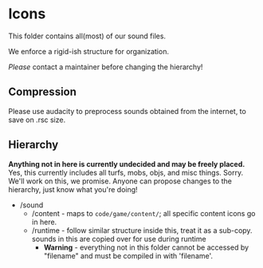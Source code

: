 # Icons

This folder contains all(most) of our sound files.

We enforce a rigid-ish structure for organization.

*Please* contact a maintainer before changing the hierarchy!

## Compression

Please use audacity to preprocess sounds obtained from the internet, to save on .rsc size.

## Hierarchy

**Anything not in here is currently undecided and may be freely placed.**
Yes, this currently includes all turfs, mobs, objs, and misc things. Sorry. We'll work on this, we promise. Anyone can propose changes to the hierarchy, just know what you're doing!

- /sound
  - /content - maps to `code/game/content/`; all specific content icons go in here.
  - /runtime - follow similar structure inside this, treat it as a sub-copy. sounds in this are copied over for use during runtime
    - **Warning** - everything not in this folder cannot be accessed by "filename" and must be compiled in with 'filename'.
